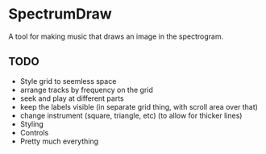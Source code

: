 # SpectrumDraw
A tool for making music that draws an image in the spectrogram.



TODO
------
- Style grid to seemless space
- arrange tracks by frequency on the grid
- seek and play at different parts
- keep the labels visible (in separate grid thing, with scroll area over that)
- change instrument (square, triangle, etc) (to allow for thicker lines)
- Styling
- Controls
- Pretty much everything
